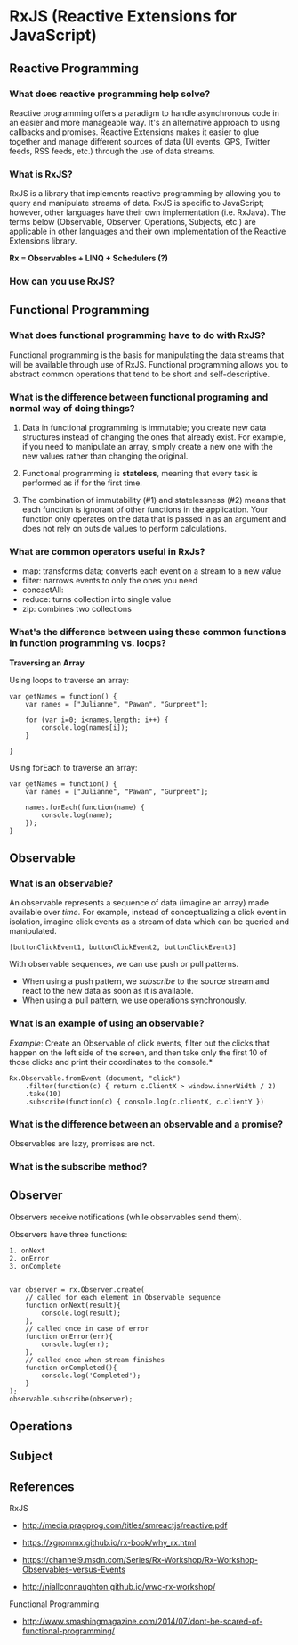 # RxJS (Reactive Extensions for JavaScript)


## Reactive Programming

### What does reactive programming help solve? 
Reactive programming offers a paradigm to handle asynchronous code in an easier and more manageable way. It's an alternative approach to using callbacks and promises. Reactive Extensions makes it easier to glue together and manage different sources of data (UI events, GPS, Twitter feeds, RSS feeds, etc.) through the use of data streams.
 

### What is RxJS? 
RxJS is a library that implements reactive programming by allowing you to query and manipulate streams of data. RxJS is specific to JavaScript; however, other languages have their own implementation (i.e. RxJava). The terms below (Observable, Observer, Operations, Subjects, etc.) are applicable in other languages and their own implementation of the Reactive Extensions library.

**Rx = Observables + LINQ + Schedulers (?)**


### How can you use RxJS? 


## Functional Programming

### What does functional programming have to do with RxJS? 

Functional programming is the basis for manipulating the data streams that will be available through use of RxJS. Functional programming allows you to abstract common operations that tend to be short and self-descriptive. 


### What is the difference between functional programing and normal way of doing things? 

1. Data in functional programming is immutable; you create new data structures instead of changing the ones that already exist. For example, if you need to manipulate an array, simply create a new one with the new values rather than changing the original.

2. Functional programming is **stateless**, meaning that every task is performed as if for the first time. 

3. The combination of immutability (#1) and statelessness (#2) means that each function is ignorant of other functions in the application. Your function only operates on the data that is passed in as an argument and does not rely on outside values to perform calculations.  


### What are common operators useful in RxJs?

* map: transforms data; converts each event on a stream to a new value
* filter: narrows events to only the ones you need
* concactAll: 
* reduce: turns collection into single value
* zip: combines two collections


### What's the difference between using these common functions in function programming vs. loops? 

**Traversing an Array** 

Using loops to traverse an array: 
	
	var getNames = function() {
		var names = ["Julianne", "Pawan", "Gurpreet"]; 
		
		for (var i=0; i<names.length; i++) {
			console.log(names[i]); 
		}
		
	}
	
Using forEach to traverse an array: 

	var getNames = function() {
		var names = ["Julianne", "Pawan", "Gurpreet"]; 
		
		names.forEach(function(name) {
			console.log(name); 
		});
	}


## Observable

### What is an observable? 

An observable represents a sequence of data (imagine an array) made available over *time*. For example, instead of conceptualizing a click event in isolation, imagine click events as a stream of data which can be queried and manipulated.

	[buttonClickEvent1, buttonClickEvent2, buttonClickEvent3]

With observable sequences, we can use push or pull patterns. 
	
* When using a push pattern, we *subscribe* to the source stream and react to the new data as soon as it is available.
* When using a pull pattern, we use operations synchronously. 

### What is an example of using an observable? 
*Example*: Create an Observable of click events, filter out the clicks that happen on the left side of the screen, and then take only the first 10 of those clicks and print their coordinates to the console.*

	Rx.Observable.fromEvent (document, "click")
		.filter(function(c) { return c.ClientX > window.innerWidth / 2)
		.take(10)
		.subscribe(function(c) { console.log(c.clientX, c.clientY })

### What is the difference between an observable and a promise? 
Observables are lazy, promises are not.

### What is the subscribe method? 


## Observer 
Observers receive notifications (while observables send them). 

Observers have three functions: 

	1. onNext 
	2. onError 
	3. onComplete 


	var observer = rx.Observer.create(
		// called for each element in Observable sequence
  		function onNext(result){ 
    		console.log(result); 
  		},
  		// called once in case of error 
  		function onError(err){ 
    		console.log(err); 
  		},
  		// called once when stream finishes
  		function onCompleted(){ 
    		console.log('Completed'); 
  		}
	);
	observable.subscribe(observer);




## Operations


## Subject


## References 
RxJS

* <http://media.pragprog.com/titles/smreactjs/reactive.pdf>

* <https://xgrommx.github.io/rx-book/why_rx.html> 

* <https://channel9.msdn.com/Series/Rx-Workshop/Rx-Workshop-Observables-versus-Events>

* <http://niallconnaughton.github.io/wwc-rx-workshop/> 


Functional Programming 

* <http://www.smashingmagazine.com/2014/07/dont-be-scared-of-functional-programming/>

